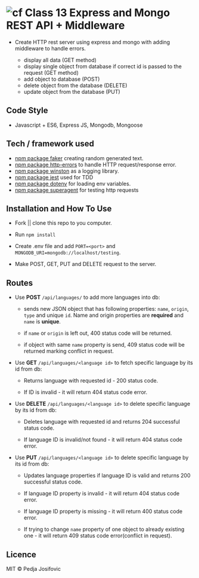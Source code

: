 ![cf](https://i.imgur.com/7v5ASc8.png) Class 13 Express and Mongo REST API + Middleware
======

* Create HTTP rest server using express and mongo with adding middleware to handle errors.

  * display all data (GET method)
  * display single object from database if correct id is passed to the request  (GET method)
  * add object to database (POST)
  * delete object from the database (DELETE)
  * update object from the database (PUT)

## Code Style
* Javascript + ES6, Express JS, Mongodb, Mongoose


## Tech / framework used
* [npm package faker](https://www.npmjs.com/package/faker) creating random generated text.
* [npm package http-errors](https://www.npmjs.com/package/uuid) to handle HTTP request/response error.
* [npm package winston](https://www.npmjs.com/package/winston) as a logging library.
* [npm package jest](http://facebook.github.io/jest/) used for TDD
* [npm package dotenv](https://www.npmjs.com/package/dotenv) for loading env variables.
* [npm package superagent](https://www.npmjs.com/package/superagent) for testing http requests


## Installation and How To Use

  * Fork || clone this repo to you computer.

  * Run `npm install`

  * Create .env file and add `PORT=<port>` and `MONGODB_URI=mongodb://localhost/testing`.

  * Make POST, GET, PUT and DELETE request to the server.



## Routes

  * Use **POST** `/api/languages/` to add more languages into db:

     * sends new JSON object that has following properties: `name`, `origin`, `type` and unique `id`. Name and origin properties are **required** and `name` is **unique**.

     * if `name` or `origin` is left out, 400 status code will be returned.

     * if object with same `name` property is send, 409 status code will be returned marking conflict in request.


 * Use **GET** `/api/languages/<language id>` to fetch specific language by its id from db:

    * Returns language with requested id - 200 status code.

    * If ID is invalid - it will return 404 status code error.

* Use **DELETE** `/api/languages/<language id>` to delete specific language by its id from db:

   * Deletes language with requested id and returns 204 successful status code.

   * If language ID is invalid/not found - it will return 404 status code error.

* Use **PUT** `/api/languages/<language id>` to delete specific language by its id from db:

  * Updates language properties if language ID is valid and returns 200 successful status code.

  * If language ID property is invalid - it will return 404 status code error.

  * If language ID property is missing - it will return 400 status code error.

  * If trying to change `name` property of one object to already existing one - it will return 409 status code error(conflict in request).


## Licence
MIT © Pedja Josifovic
